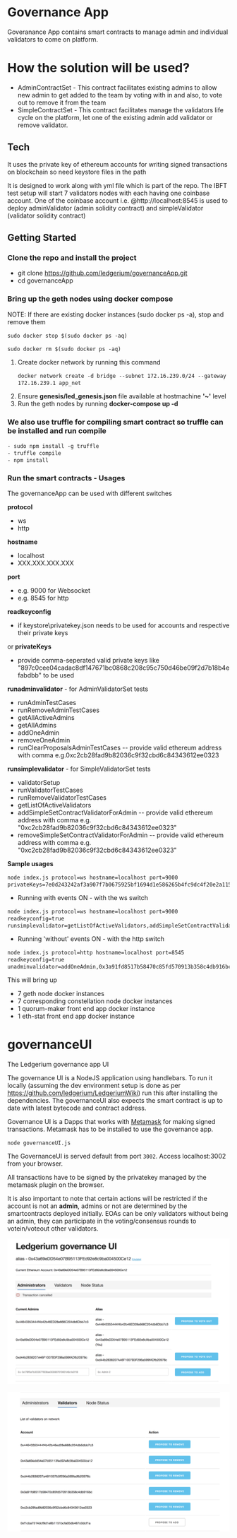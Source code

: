 # Governance App
Goveranance App contains smart contracts to manage admin and individual validators to come on platform. 

# How the solution will be used?
  - AdminContractSet - This contract facilitates existing admins to allow new admin to get added to the team by voting with in and also, to vote out to remove it from the team
  - SimpleContractSet - This contract facilitates manage the validators life cycle on the platform, let one of the existing admin add validator or remove validator.

## Tech
It uses the private key of ethereum accounts for writing signed transactions on blockchain so need keystore files in the path

It is designed to work along with yml file which is part of the repo. The IBFT test setup will start 7 validators nodes with each having one coinbase account. One of the coinbase account i.e. @http://localhost:8545 is used to deploy adminValidator (admin solidity contract) and simpleValidator (validator solidity contract)

## Getting Started

### Clone the repo and install the project
- git clone https://github.com/ledgerium/governanceApp.git
- cd governanceApp

### Bring up the geth nodes using docker compose
NOTE: If there are existing docker instances (sudo docker ps -a), stop and remove them
```
sudo docker stop $(sudo docker ps -aq)
```

```
sudo docker rm $(sudo docker ps -aq)
```
 
1. Create docker network by running this command
   ```
   docker network create -d bridge --subnet 172.16.239.0/24 --gateway 172.16.239.1 app_net
   ```
2. Ensure **genesis/led_genesis.json** file available at hostmachine **'~'** level
3. Run the geth nodes by running
   **docker-compose up -d**

### We also use truffle for compiling smart contract so truffle can be installed and run compile
``` 
- sudo npm install -g truffle
- truffle compile 
- npm install
```

### Run the smart contracts - Usages
The governanceApp can be used with different switches

**protocol**
- ws
- http

**hostname**
- localhost
- XXX.XXX.XXX.XXX

**port**
- e.g. 9000 for Websocket
- e.g. 8545 for http

**readkeyconfig**
- if keystore\privatekey.json needs to be used for accounts and respective their private keys

or **privateKeys**
- provide comma-seperated valid private keys like "897c0cee04cadac8df147671bc0868c208c95c750d46be09f2d7b18b4efabdbb" to be used

**runadminvalidator** - for AdminValidatorSet tests 
- runAdminTestCases 
- runRemoveAdminTestCases
- getAllActiveAdmins
- getAllAdmins
- addOneAdmin
- removeOneAdmin
- runClearProposalsAdminTestCases -- provide valid ethereum address with comma e.g.0xc2cb28fad9b82036c9f32cbd6c84343612ee0323

**runsimplevalidator** - for SimpleValidatorSet tests 
- validatorSetup 
- runValidatorTestCases
- runRemoveValidatorTestCases
- getListOfActiveValidators
- addSimpleSetContractValidatorForAdmin -- provide valid ethereum address with comma e.g. "0xc2cb28fad9b82036c9f32cbd6c84343612ee0323"
- removeSimpleSetContractValidatorForAdmin -- provide valid ethereum address with comma e.g. "0xc2cb28fad9b82036c9f32cbd6c84343612ee0323"

**Sample usages**
``` 
node index.js protocol=ws hostname=localhost port=9000 privateKeys=7e0d243242af3a907f7b0675925bf1694d1e586265b4fc9dc4f20e2a1157f4e3
``` 
- Running with events ON - with the ws switch
```
node index.js protocol=ws hostname=localhost port=9000 readkeyconfig=true runsimplevalidator=getListOfActiveValidators,addSimpleSetContractValidatorForAdmin,0xf1cba7514dcf9d1e8b1151bcfa05db467c0dcf1a,removeSimpleSetContractValidatorForAdmin,0xf1cba7514dcf9d1e8b1151bcfa05db467c0dcf1a
```

- Running 'without' events ON - with the http switch
```
node index.js protocol=http hostname=localhost port=8545 readkeyconfig=true unadminvalidator=addOneAdmin,0x3a91fd8517b58470c85fd570913b358c4db916bc,runClearProposalsAdminTestCases,0xc2cb28fad9b82036c9f32cbd6c84343612ee0323,getAllActiveAdmins
```

This will bring up 
- 7 geth node docker instances
- 7 corresponding constellation node docker instances
- 1 quorum-maker front end app docker instance
- 1 eth-stat front end app docker instance

# governanceUI
The Ledgerium governance app UI

The governance UI is a NodeJS application using handlebars. To run it locally (assuming the dev environment setup is done as per https://github.com/ledgerium/LedgeriumWiki) run this after installing the dependencies. The governanceUI also expects the smart contract is up to date with latest bytecode and contract address.

Governance UI is a Dapps that works with [Metamask](https://metamask.io/) for making signed transactions. Metamask has to be installed to use the governance app.

```
node governanceUI.js
```

The GovernanceUI is served default from port `3002`. Access localhost:3002 from your browser.

All transactions have to be signed by the privatekey managed by the metamask plugin on the browser.

It is also important to note that certain actions will be restricted if the account is not an **admin**, admins or not are determined by the smartcontracts deployed initially. EOAs can be only validators without being an admin, they can participate in the voting/consensus rounds to votein/voteout other validators.

![Governance UI](governance_ui.png)

![Validator UI](governance_ui_vals.png)
